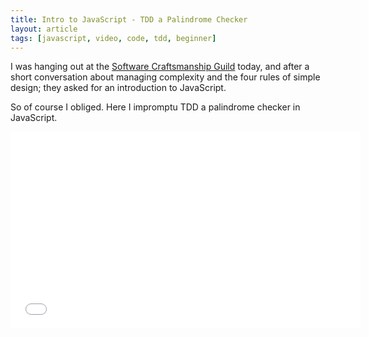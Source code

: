 ```yaml
---
title: Intro to JavaScript - TDD a Palindrome Checker
layout: article
tags: [javascript, video, code, tdd, beginner]
---
```


I was hanging out at the [Software Craftsmanship Guild](http://swcguild.com/)
today, and after a short conversation about managing complexity and the four
rules of simple design; they asked for an introduction to JavaScript.

So of course I obliged. Here I impromptu TDD a palindrome checker in
JavaScript.

<iframe width="560" height="315" src="//www.youtube.com/embed/OWL-ev-j89s"
frameborder="0" allowfullscreen></iframe>
